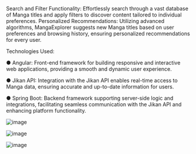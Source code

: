 
Search and Filter Functionality: Effortlessly search through a vast database of Manga titles and apply filters to discover content tailored to individual preferences.
Personalized Recommendations: Utilizing advanced algorithms, MangaExplorer suggests new Manga titles based on user preferences and browsing history, ensuring personalized recommendations for every user.

Technologies Used:

● Angular: Front-end framework for building responsive and interactive web applications, providing a smooth and dynamic user experience.

● Jikan API: Integration with the Jikan API enables real-time access to Manga data, ensuring accurate and up-to-date information for users.

● Spring Boot: Backend framework supporting server-side logic and integrations, facilitating seamless communication with the Jikan API and enhancing platform functionality.

![image](https://github.com/IgorPavlov00/MangaApp/assets/103071674/1c82e657-5611-4b21-8eda-2510575759ee)



![image](https://github.com/IgorPavlov00/MangaApp/assets/103071674/9346af4d-4922-46c5-a2a1-67d9d44c03c7)


![image](https://github.com/IgorPavlov00/MangaApp/assets/103071674/0e7dd976-30d2-4b8f-af8d-e0309273c58f)
